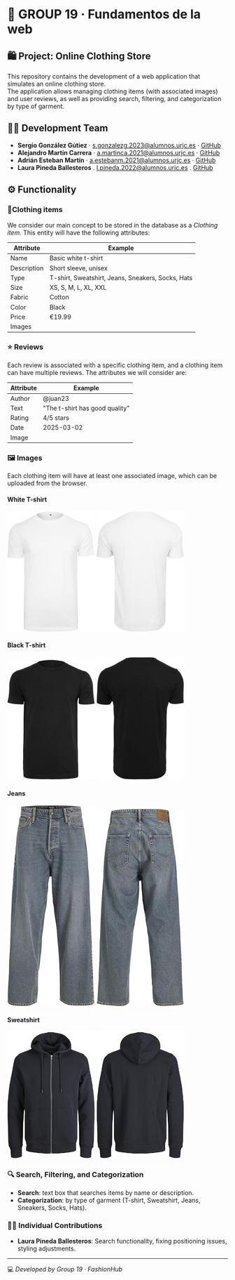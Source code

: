 # 👕 GROUP 19 · Fundamentos de la web  
## 🛍️ Project: Online Clothing Store  

This repository contains the development of a web application that simulates an online clothing store.  
The application allows managing clothing items (with associated images) and user reviews, as well as providing search, filtering, and categorization by type of garment.


## 👨‍💻 Development Team  
- **Sergio González Gútiez** · s.gonzalezg.2023@alumnos.urjc.es · [GitHub](https://github.com/sergiomadrz)  
- **Alejandro Martín Carrera** · a.martinca.2021@alumnos.urjc.es · [GitHub](https://github.com/alejandromartincarrera)  
- **Adrián Esteban Martín** · a.estebanm.2021@alumnos.urjc.es · [GitHub](https://github.com/aadri-2003)
- **Laura Pineda Ballesteros** . l.pineda.2022@alumnos.urjc.es . [GitHub](https://github.com/lauraxpb)



## ⚙️ Functionality  

### 👕**Clothing items**  
We consider our main concept to be stored in the database as a *Clothing item*. This entity will have the following attributes:

| Attribute   | Example                        |
|------------|--------------------------------|
| Name       | Basic white t-shirt            |
| Description| Short sleeve, unisex           |
| Type       | T-shirt, Sweatshirt, Jeans, Sneakers, Socks, Hats     |
| Size       | XS, S, M, L, XL, XXL           |
| Fabric     | Cotton                         |
| Color      | Black                          |
| Price      | €19.99                         |
| Images     |                                |



### ⭐ **Reviews**  
Each review is associated with a specific clothing item, and a clothing item can have multiple reviews. The attributes we will consider are:  

| Attribute | Example                             |
|-----------|-------------------------------------|
| Author    | @juan23                             |
| Text      | "The t-shirt has good quality"      |
| Rating    | 4/5 stars                           |
| Date      | 2025-03-02                          |
| Image     |                                     |



### 🖼️ Images  
Each clothing item will have at least one associated image, which can be uploaded from the browser.  

####  White T-shirt

<img src="images/camiseta1_1.jpg" width="200px" />
<img src="images/camiseta1_2.jpg" width="200px" />

####  Black T-shirt

<img src="images/camiseta2_1.jpg" width="200px" />
<img src="images/camiseta2_2.jpg" width="200px" />

####  Jeans

<img src="images/vaquero1_1.jpg" width="200px" />
<img src="images/vaquero1_2.jpg" width="200px" />

####  Sweatshirt

<img src="images/sudadera1_1.jpg" width="200px" />
<img src="images/sudadera1_2.jpg" width="200px" />


### 🔍 Search, Filtering, and Categorization  
- **Search**: text box that searches items by name or description.  
- **Categorization**: by type of garment (T-shirt, Sweatshirt, Jeans, Sneakers, Socks, Hats).  



### 👩‍🎨 Individual Contributions  
- **Laura Pineda Ballesteros**: Search functionality, fixing positioning issues, styling adjustments.

----

💻 *Developed by Group 19 · FashionHub*
